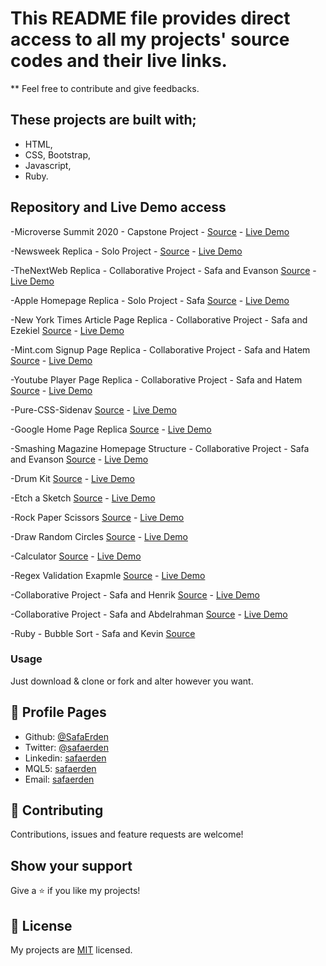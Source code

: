 # This README file provides direct access to all my projects' source codes and their live links.

** Feel free to contribute and give feedbacks.


## These projects are built with;

- HTML,
- CSS, Bootstrap,
- Javascript,
- Ruby.

## Repository and Live Demo access

-Microverse Summit 2020 - Capstone Project - [Source](https://github.com/SafaErden/Microverse-Summit) - [Live Demo](https://safaerden.github.io/Microverse-Summit/)

-Newsweek Replica - Solo Project - [Source](https://github.com/SafaErden/Newsweek) - [Live Demo](https://safaerden.github.io/Newsweek/)

-TheNextWeb Replica - Collaborative Project - Safa and Evanson [Source](https://github.com/SafaErden/TheNextWeb-Replica) - [Live Demo](https://safaerden.github.io/TheNextWeb-Replica/)

-Apple Homepage Replica - Solo Project - Safa [Source](https://github.com/SafaErden/Apple-Homepage-Replica) - [Live Demo](https://safaerden.github.io/Apple-Homepage-Replica/)

-New York Times Article Page Replica - Collaborative Project - Safa and Ezekiel [Source](https://github.com/SafaErden/The-New-York-Times) - [Live Demo](https://rawcdn.githack.com/SafaErden/The-New-York-Times/36402d7baa68bf29302f3de1459e4b4c0e7d2fd3/index.html)

-Mint.com Signup Page Replica - Collaborative Project - Safa and Hatem [Source](https://github.com/SafaErden/Mint.com-s-signup-page) - [Live Demo](https://safaerden.github.io/Mint.com-s-signup-page/)

-Youtube Player Page Replica - Collaborative Project - Safa and Hatem [Source](https://github.com/SafaErden/Youtube-Player-Page-Replica) - [Live Demo](https://safaerden.github.io/Youtube-Player-Page-Replica/)

-Pure-CSS-Sidenav [Source](https://github.com/SafaErden/Pure-CSS-Sidenav) - [Live Demo](https://safaerden.github.io/Pure-CSS-Sidenav/)

-Google Home Page Replica [Source](https://github.com/SafaErden/Google-Homepage-Replica) - [Live Demo](https://safaerden.github.io/Google-Homepage-Replica/)

-Smashing Magazine Homepage Structure - Collaborative Project - Safa and Evanson [Source](https://github.com/SafaErden/Smashing-Magazine-Homepage) - [Live Demo](https://safaerden.github.io/Smashing-Magazine-Homepage/)

-Drum Kit [Source](https://github.com/SafaErden/Drum-Kit) - [Live Demo](https://safaerden.github.io/Drum-Kit/)

-Etch a Sketch [Source](https://github.com/SafaErden/Etch-a-sketch) - [Live Demo](https://safaerden.github.io/Etch-a-sketch/)

-Rock Paper Scissors [Source](https://github.com/SafaErden/Rock-Paper-Scissors) - [Live Demo](https://safaerden.github.io/Rock-Paper-Scissors/)

-Draw Random Circles [Source](https://github.com/SafaErden/Draw-Random-Circles) - [Live Demo](https://safaerden.github.io/Draw-Random-Circles/)

-Calculator [Source](https://github.com/SafaErden/Calculator) - [Live Demo](https://safaerden.github.io/Calculator/)

-Regex Validation Exapmle [Source](https://github.com/SafaErden/Regex-Validation-Exapmle) - [Live Demo](https://safaerden.github.io/Regex-Validation-Exapmle/)

-Collaborative Project - Safa and Henrik [Source](https://github.com/SafaErden/Safa-and-Henrik) - [Live Demo](https://safaerden.github.io/Safa-and-Henrik/)

-Collaborative Project - Safa and Abdelrahman [Source](https://github.com/SafaErden/Safa-and-Abdelrahman) - [Live Demo](https://safaerden.github.io/Safa-and-Abdelrahman/)

-Ruby - Bubble Sort - Safa and Kevin [Source](https://github.com/SafaErden/Bubble-Sort)

### Usage
Just download & clone or fork and alter however you want.

## 👤 Profile Pages

- Github: [@SafaErden](https://github.com/SafaErden)
- Twitter: [@safaerden](https://twitter.com/safaerden)
- Linkedin: [safaerden](https://www.linkedin.com/in/safaerden/)
- MQL5: [safaerden](https://www.mql5.com/en/users/safaerden)
- Email: [safaerden](mailto:safaerden@gmail.com)


## 🤝 Contributing

Contributions, issues and feature requests are welcome!

## Show your support

Give a ⭐️ if you like my projects!

## 📝 License

My projects are [MIT](lic.url) licensed.
